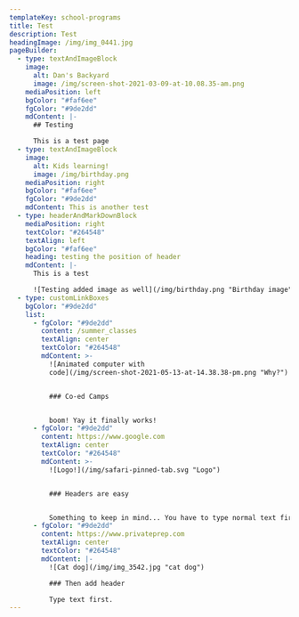 ```yaml
---
templateKey: school-programs
title: Test
description: Test
headingImage: /img/img_0441.jpg
pageBuilder:
  - type: textAndImageBlock
    image:
      alt: Dan's Backyard
      image: /img/screen-shot-2021-03-09-at-10.08.35-am.png
    mediaPosition: left
    bgColor: "#faf6ee"
    fgColor: "#9de2dd"
    mdContent: |-
      ## Testing

      This is a test page
  - type: textAndImageBlock
    image:
      alt: Kids learning!
      image: /img/birthday.png
    mediaPosition: right
    bgColor: "#faf6ee"
    fgColor: "#9de2dd"
    mdContent: This is another test
  - type: headerAndMarkDownBlock
    mediaPosition: right
    textColor: "#264548"
    textAlign: left
    bgColor: "#faf6ee"
    heading: testing the position of header
    mdContent: |-
      This is a test

      ![Testing added image as well](/img/birthday.png "Birthday image")
  - type: customLinkBoxes
    bgColor: "#9de2dd"
    list:
      - fgColor: "#9de2dd"
        content: /summer_classes
        textAlign: center
        textColor: "#264548"
        mdContent: >-
          ![Animated computer with
          code](/img/screen-shot-2021-05-13-at-14.38.38-pm.png "Why?")


          ### Co-ed Camps


          boom! Yay it finally works!
      - fgColor: "#9de2dd"
        content: https://www.google.com
        textAlign: center
        textColor: "#264548"
        mdContent: >-
          ![Logo!](/img/safari-pinned-tab.svg "Logo")


          ### Headers are easy


          Something to keep in mind... You have to type normal text first before selecting a header.
      - fgColor: "#9de2dd"
        content: https://www.privateprep.com
        textAlign: center
        textColor: "#264548"
        mdContent: |-
          ![Cat dog](/img/img_3542.jpg "cat dog")

          ### Then add header

          Type text first.
---
```

